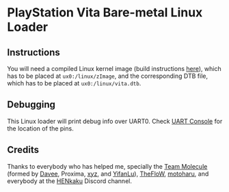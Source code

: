 # PlayStation Vita Bare-metal Linux Loader

## Instructions

You will need a compiled Linux kernel image (build instructions [here](https://gist.github.com/xerpi/5c60ce951caf263fcafffb48562fe50f)), which has to be placed at `ux0:/linux/zImage`, and the corresponding DTB file, which has to be placed at `ux0:/linux/vita.dtb`.

## Debugging

This Linux loader will print debug info over UART0. Check [UART Console](https://wiki.henkaku.xyz/vita/UART_Console) for the location of the pins.

## Credits
Thanks to everybody who has helped me, specially the [Team Molecule](https://twitter.com/teammolecule) (formed by [Davee](https://twitter.com/DaveeFTW), Proxima, [xyz](https://twitter.com/pomfpomfpomf3), and [YifanLu](https://twitter.com/yifanlu)), [TheFloW](https://twitter.com/theflow0), [motoharu](https://github.com/motoharu-gosuto), and everybody at the [HENkaku](https://discord.gg/m7MwpKA) Discord channel.
